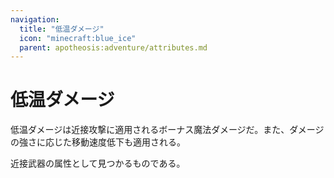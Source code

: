 ```yaml
---
navigation:
  title: "低温ダメージ"
  icon: "minecraft:blue_ice"
  parent: apotheosis:adventure/attributes.md
---
```


# 低温ダメージ

<Color id="blue">低温ダメージ</Color>は近接攻撃に適用されるボーナス魔法ダメージだ。また、ダメージの強さに応じた移動速度低下も適用される。

近接武器の属性として見つかるものである。

